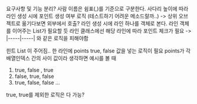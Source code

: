 요구사항 및 기능 분리?
사람 이름은 쉼표(,)를 기준으로 구분한다.
사다리 높이에 따라 라인 생성 시에 포인트 생성 여부 로직 (테스트하기 어려운 메소드랄까..) -> 상위 오브젝트로 옮기다보면 외부에서 호출?
라인 생성 시에 라인 하나를 객체로 본다. 라인 객체를 이어주는 List가 필요할 듯 
라인 클래스에선 해당 라인에 따라 포인트 체크가 필요 -> |-----|-----| 와 같은 로직을 피해야함 

힌트
List<Boolean> 이 주어짐.. 한 라인에 points true, false 값을 넣는 로직이 필요
points가 각 배열인덱스 간의 사이 값이라 생각하면 예시를 볼 때
1. true, false , true
2. false, true, false
3. true, false, false
...

true, true를 제외한 로직은 다 가능?